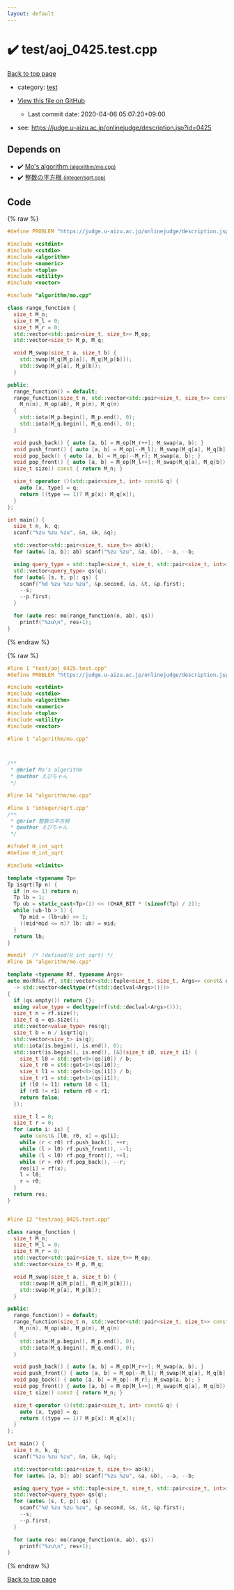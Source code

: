 ```yaml
---
layout: default
---
```


<!-- mathjax config similar to math.stackexchange -->
<script type="text/javascript" async
  src="https://cdnjs.cloudflare.com/ajax/libs/mathjax/2.7.5/MathJax.js?config=TeX-MML-AM_CHTML">
</script>
<script type="text/x-mathjax-config">
  MathJax.Hub.Config({
    TeX: { equationNumbers: { autoNumber: "AMS" }},
    tex2jax: {
      inlineMath: [ ['$','$'] ],
      processEscapes: true
    },
    "HTML-CSS": { matchFontHeight: false },
    displayAlign: "left",
    displayIndent: "2em"
  });
</script>

<script type="text/javascript" src="https://cdnjs.cloudflare.com/ajax/libs/jquery/3.4.1/jquery.min.js"></script>
<script src="https://cdn.jsdelivr.net/npm/jquery-balloon-js@1.1.2/jquery.balloon.min.js" integrity="sha256-ZEYs9VrgAeNuPvs15E39OsyOJaIkXEEt10fzxJ20+2I=" crossorigin="anonymous"></script>
<script type="text/javascript" src="../../assets/js/copy-button.js"></script>
<link rel="stylesheet" href="../../assets/css/copy-button.css" />


# :heavy_check_mark: test/aoj_0425.test.cpp

<a href="../../index.html">Back to top page</a>

* category: <a href="../../index.html#098f6bcd4621d373cade4e832627b4f6">test</a>
* <a href="{{ site.github.repository_url }}/blob/master/test/aoj_0425.test.cpp">View this file on GitHub</a>
    - Last commit date: 2020-04-06 05:07:20+09:00


* see: <a href="https://judge.u-aizu.ac.jp/onlinejudge/description.jsp?id=0425">https://judge.u-aizu.ac.jp/onlinejudge/description.jsp?id=0425</a>


## Depends on

* :heavy_check_mark: <a href="../../library/algorithm/mo.cpp.html">Mo's algorithm <small>(algorithm/mo.cpp)</small></a>
* :heavy_check_mark: <a href="../../library/integer/sqrt.cpp.html">整数の平方根 <small>(integer/sqrt.cpp)</small></a>


## Code

<a id="unbundled"></a>
{% raw %}
```cpp
#define PROBLEM "https://judge.u-aizu.ac.jp/onlinejudge/description.jsp?id=0425"

#include <cstdint>
#include <cstdio>
#include <algorithm>
#include <numeric>
#include <tuple>
#include <utility>
#include <vector>

#include "algorithm/mo.cpp"

class range_function {
  size_t M_n;
  size_t M_l = 0;
  size_t M_r = 0;
  std::vector<std::pair<size_t, size_t>> M_op;
  std::vector<size_t> M_p, M_q;

  void M_swap(size_t a, size_t b) {
    std::swap(M_q[M_p[a]], M_q[M_p[b]]);
    std::swap(M_p[a], M_p[b]);
  }

public:
  range_function() = default;
  range_function(size_t n, std::vector<std::pair<size_t, size_t>> const& ab):
    M_n(n), M_op(ab), M_p(n), M_q(n)
  {
    std::iota(M_p.begin(), M_p.end(), 0);
    std::iota(M_q.begin(), M_q.end(), 0);
  }

  void push_back() { auto [a, b] = M_op[M_r++]; M_swap(a, b); }
  void push_front() { auto [a, b] = M_op[--M_l]; M_swap(M_q[a], M_q[b]); }
  void pop_back() { auto [a, b] = M_op[--M_r]; M_swap(a, b); }
  void pop_front() { auto [a, b] = M_op[M_l++]; M_swap(M_q[a], M_q[b]); }
  size_t size() const { return M_n; }

  size_t operator ()(std::pair<size_t, int> const& q) {
    auto [x, type] = q;
    return ((type == 1)? M_p[x]: M_q[x]);
  }
};

int main() {
  size_t n, k, q;
  scanf("%zu %zu %zu", &n, &k, &q);

  std::vector<std::pair<size_t, size_t>> ab(k);
  for (auto& [a, b]: ab) scanf("%zu %zu", &a, &b), --a, --b;

  using query_type = std::tuple<size_t, size_t, std::pair<size_t, int>>;
  std::vector<query_type> qs(q);
  for (auto& [s, t, p]: qs) {
    scanf("%d %zu %zu %zu", &p.second, &s, &t, &p.first);
    --s;
    --p.first;
  }

  for (auto res: mo(range_function(n, ab), qs))
    printf("%zu\n", res+1);
}

```
{% endraw %}

<a id="bundled"></a>
{% raw %}
```cpp
#line 1 "test/aoj_0425.test.cpp"
#define PROBLEM "https://judge.u-aizu.ac.jp/onlinejudge/description.jsp?id=0425"

#include <cstdint>
#include <cstdio>
#include <algorithm>
#include <numeric>
#include <tuple>
#include <utility>
#include <vector>

#line 1 "algorithm/mo.cpp"



/**
 * @brief Mo's algorithm
 * @author えびちゃん
 */

#line 14 "algorithm/mo.cpp"

#line 1 "integer/sqrt.cpp"
/**
 * @brief 整数の平方根
 * @author えびちゃん
 */

#ifndef H_int_sqrt
#define H_int_sqrt

#include <climits>

template <typename Tp>
Tp isqrt(Tp n) {
  if (n <= 1) return n;
  Tp lb = 1;
  Tp ub = static_cast<Tp>(1) << (CHAR_BIT * (sizeof(Tp) / 2));
  while (ub-lb > 1) {
    Tp mid = (lb+ub) >> 1;
    ((mid*mid <= n)? lb: ub) = mid;
  }
  return lb;
}

#endif  /* !defined(H_int_sqrt) */
#line 16 "algorithm/mo.cpp"

template <typename Rf, typename Args>
auto mo(Rf&& rf, std::vector<std::tuple<size_t, size_t, Args>> const& qs)
  -> std::vector<decltype(rf(std::declval<Args>()))>
{
  if (qs.empty()) return {};
  using value_type = decltype(rf(std::declval<Args>()));
  size_t n = rf.size();
  size_t q = qs.size();
  std::vector<value_type> res(q);
  size_t b = n / isqrt(q);
  std::vector<size_t> is(q);
  std::iota(is.begin(), is.end(), 0);
  std::sort(is.begin(), is.end(), [&](size_t i0, size_t i1) {
    size_t l0 = std::get<0>(qs[i0]) / b;
    size_t r0 = std::get<1>(qs[i0]);
    size_t l1 = std::get<0>(qs[i1]) / b;
    size_t r1 = std::get<1>(qs[i1]);
    if (l0 != l1) return l0 < l1;
    if (r0 != r1) return r0 < r1;
    return false;
  });

  size_t l = 0;
  size_t r = 0;
  for (auto i: is) {
    auto const& [l0, r0, x] = qs[i];
    while (r < r0) rf.push_back(), ++r;
    while (l > l0) rf.push_front(), --l;
    while (l < l0) rf.pop_front(), ++l;
    while (r > r0) rf.pop_back(), --r;
    res[i] = rf(x);
    l = l0;
    r = r0;
  }
  return res;
}


#line 12 "test/aoj_0425.test.cpp"

class range_function {
  size_t M_n;
  size_t M_l = 0;
  size_t M_r = 0;
  std::vector<std::pair<size_t, size_t>> M_op;
  std::vector<size_t> M_p, M_q;

  void M_swap(size_t a, size_t b) {
    std::swap(M_q[M_p[a]], M_q[M_p[b]]);
    std::swap(M_p[a], M_p[b]);
  }

public:
  range_function() = default;
  range_function(size_t n, std::vector<std::pair<size_t, size_t>> const& ab):
    M_n(n), M_op(ab), M_p(n), M_q(n)
  {
    std::iota(M_p.begin(), M_p.end(), 0);
    std::iota(M_q.begin(), M_q.end(), 0);
  }

  void push_back() { auto [a, b] = M_op[M_r++]; M_swap(a, b); }
  void push_front() { auto [a, b] = M_op[--M_l]; M_swap(M_q[a], M_q[b]); }
  void pop_back() { auto [a, b] = M_op[--M_r]; M_swap(a, b); }
  void pop_front() { auto [a, b] = M_op[M_l++]; M_swap(M_q[a], M_q[b]); }
  size_t size() const { return M_n; }

  size_t operator ()(std::pair<size_t, int> const& q) {
    auto [x, type] = q;
    return ((type == 1)? M_p[x]: M_q[x]);
  }
};

int main() {
  size_t n, k, q;
  scanf("%zu %zu %zu", &n, &k, &q);

  std::vector<std::pair<size_t, size_t>> ab(k);
  for (auto& [a, b]: ab) scanf("%zu %zu", &a, &b), --a, --b;

  using query_type = std::tuple<size_t, size_t, std::pair<size_t, int>>;
  std::vector<query_type> qs(q);
  for (auto& [s, t, p]: qs) {
    scanf("%d %zu %zu %zu", &p.second, &s, &t, &p.first);
    --s;
    --p.first;
  }

  for (auto res: mo(range_function(n, ab), qs))
    printf("%zu\n", res+1);
}

```
{% endraw %}

<a href="../../index.html">Back to top page</a>

